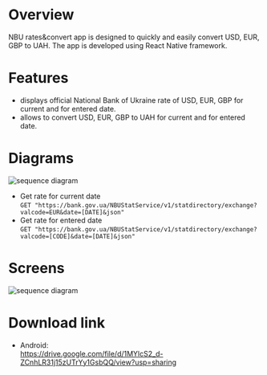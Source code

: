 # Overview
NBU rates&convert app is designed to quickly and easily convert USD, EUR, GBP to UAH. The app is developed using React Native framework.
# Features
- displays official National Bank of Ukraine rate of USD, EUR, GBP for current and for entered date.
- allows to convert USD, EUR, GBP to UAH for current and for entered date.
# Diagrams
![sequence diagram](https://github.com/StepanTymofiichuk/pet-projects/blob/main/sequence.jpg)  
- Get rate for current date  
`GET "https://bank.gov.ua/NBUStatService/v1/statdirectory/exchange?valcode=EUR&date=[DATE]&json"`  
- Get rate for entered date  
`GET "https://bank.gov.ua/NBUStatService/v1/statdirectory/exchange?valcode=[CODE]&date=[DATE]&json"`
# Screens
![sequence diagram](https://github.com/StepanTymofiichuk/pet-projects/blob/main/NBUrates.jpg)
# Download link
- Android:  
https://drive.google.com/file/d/1MYlcS2_d-ZCnhLR31j15zUTrYy1GsbQQ/view?usp=sharing
